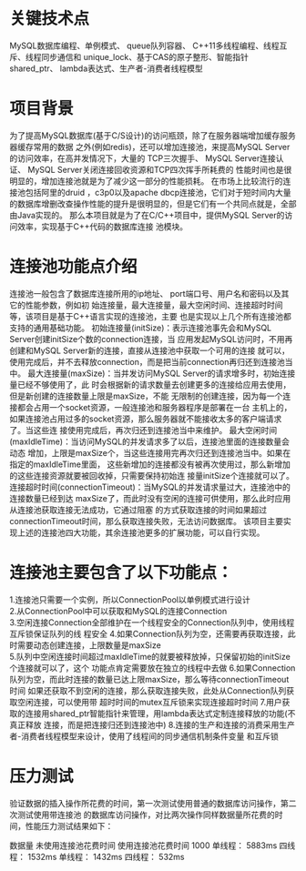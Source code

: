 # 关键技术点
MySQL数据库编程、单例模式、  queue队列容器、  C++11多线程编程、线程互斥、线程同步通信和    unique_lock、基于CAS的原子整形、智能指针shared_ptr、  lambda表达式、生产者-消费者线程模型

# 项目背景                                                                           
为了提高MySQL数据库(基于C/S设计)的访问瓶颈，除了在服务器端增加缓存服务器缓存常用的数据 之外(例如redis)，还可以增加连接池，来提高MySQL Server的访问效率，在高并发情况下，大量的 TCP三次握手、  MySQL Server连接认证、  MySQL Server关闭连接回收资源和TCP四次挥手所耗费的 性能时间也是很明显的，增加连接池就是为了减少这一部分的性能损耗。
在市场上比较流行的连接池包括阿里的druid ，c3p0以及apache dbcp连接池，它们对于短时间内大量 的数据库增删改查操作性能的提升是很明显的，但是它们有一个共同点就是，全部由Java实现的。
那么本项目就是为了在C/C++项目中，提供MySQL Server的访问效率，实现基于C++代码的数据库连接 池模块。

# 连接池功能点介绍		
连接池一般包含了数据库连接所用的ip地址、  port端口号、用户名和密码以及其它的性能参数，例如初 始连接量，最大连接量，最大空闲时间、连接超时时间等，该项目是基于C++语言实现的连接池，主要 也是实现以上几个所有连接池都支持的通用基础功能。
初始连接量(initSize)：表示连接池事先会和MySQL Server创建initSize个数的connection连接，当 应用发起MySQL访问时，不用再创建和MySQL Server新的连接，直接从连接池中获取一个可用的连接 就可以，使用完成后，并不去释放connection，而是把当前connection再归还到连接池当中。
最大连接量(maxSize)：当并发访问MySQL Server的请求增多时，初始连接量已经不够使用了，此 时会根据新的请求数量去创建更多的连接给应用去使用，但是新创建的连接数量上限是maxSize，不能 无限制的创建连接，因为每一个连接都会占用一个socket资源，一般连接池和服务器程序是部署在一台 主机上的，如果连接池占用过多的socket资源，那么服务器就不能接收太多的客户端请求了。当这些连 接使用完成后，再次归还到连接池当中来维护。
最大空闲时间(maxIdleTime)：当访问MySQL的并发请求多了以后，连接池里面的连接数量会动态 增加，上限是maxSize个，当这些连接用完再次归还到连接池当中。如果在指定的maxIdleTime里面， 这些新增加的连接都没有被再次使用过，那么新增加的这些连接资源就要被回收掉，只需要保持初始连 接量initSize个连接就可以了。
连接超时时间(connectionTimeout)：当MySQL的并发请求量过大，连接池中的连接数量已经到达 maxSize了，而此时没有空闲的连接可供使用，那么此时应用从连接池获取连接无法成功，它通过阻塞
的方式获取连接的时间如果超过connectionTimeout时间，那么获取连接失败，无法访问数据库。
该项目主要实现上述的连接池四大功能，其余连接池更多的扩展功能，可以自行实现。

# 连接池主要包含了以下功能点：
1.连接池只需要一个实例，所以ConnectionPool以单例模式进行设计                                                    
2.从ConnectionPool中可以获取和MySQL的连接Connection                                                                    
3.空闲连接Connection全部维护在一个线程安全的Connection队列中，使用线程互斥锁保证队列的线  程安全                                                                                       4.如果Connection队列为空，还需要再获取连接，此时需要动态创建连接，上限数量是maxSize            
5.队列中空闲连接时间超过maxIdleTime的就要被释放掉，只保留初始的initSize个连接就可以了，这个 功能点肯定需要放在独立的线程中去做                                                            6.如果Connection队列为空，而此时连接的数量已达上限maxSize，那么等待connectionTimeout时间 如果还获取不到空闲的连接，那么获取连接失败，此处从Connection队列获取空闲连接，可以使用带   超时时间的mutex互斥锁来实现连接超时时间
7.用户获取的连接用shared_ptr智能指针来管理，用lambda表达式定制连接释放的功能(不真正释放   连接，而是把连接归还到连接池中)                                                                 8.连接的生产和连接的消费采用生产者-消费者线程模型来设计，使用了线程间的同步通信机制条件变量 和互斥锁

# 压力测试	
验证数据的插入操作所花费的时间，第一次测试使用普通的数据库访问操作，第二次测试使用带连接池 的数据库访问操作，对比两次操作同样数据量所花费的时间，性能压力测试结果如下：

数据量	未使用连接池花费时间	              使用连接池花费时间
1000	单线程：  5883ms 四线程：  1532ms	单线程：  1432ms 四线程：  532ms
